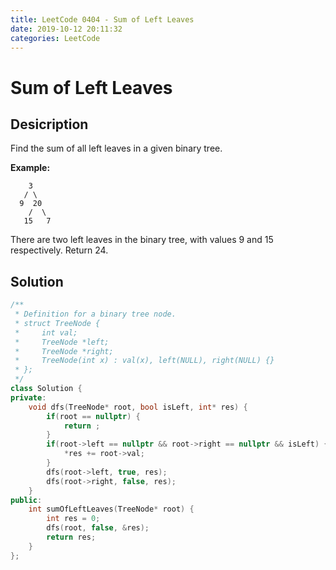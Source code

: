 ```yaml
---
title: LeetCode 0404 - Sum of Left Leaves
date: 2019-10-12 20:11:32
categories: LeetCode
---
```

# Sum of Left Leaves

<!--more-->

## Desicription

Find the sum of all left leaves in a given binary tree.

**Example:**

```
    3
   / \
  9  20
    /  \
   15   7
```

There are two left leaves in the binary tree, with values 9 and 15 respectively. Return 24.

## Solution

```cpp
/**
 * Definition for a binary tree node.
 * struct TreeNode {
 *     int val;
 *     TreeNode *left;
 *     TreeNode *right;
 *     TreeNode(int x) : val(x), left(NULL), right(NULL) {}
 * };
 */
class Solution {
private:
    void dfs(TreeNode* root, bool isLeft, int* res) {
        if(root == nullptr) {
            return ;
        }
        if(root->left == nullptr && root->right == nullptr && isLeft) {
            *res += root->val;
        }
        dfs(root->left, true, res);
        dfs(root->right, false, res);
    }
public:
    int sumOfLeftLeaves(TreeNode* root) {
        int res = 0;
        dfs(root, false, &res);
        return res;
    }
};
```